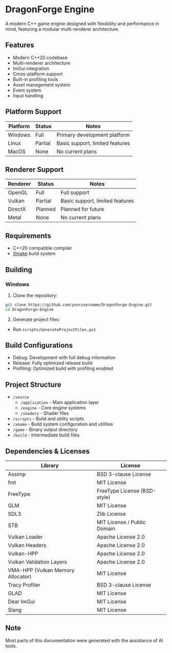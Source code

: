 # DragonForge Engine

A modern C++ game engine designed with flexibility and performance in mind, featuring a modular multi-renderer architecture.

## Features

- Modern C++20 codebase
- Multi-renderer architecture
- ImGui integration
- Cross-platform support
- Built-in profiling tools
- Asset management system
- Event system
- Input handling

## Platform Support

| Platform | Status     | Notes |
|----------|------------|-------|
| Windows  | Full      | Primary development platform |
| Linux    | Partial   | Basic support, limited features |
| MacOS    | None      | No current plans |

## Renderer Support

| Renderer | Status     | Notes |
|----------|------------|-------|
| OpenGL   | Full      | Full support |
| Vulkan   | Partial   | Basic support, limited features |
| DirectX  | Planned   | Planned for future |
| Metal    | None      | No current plans |

## Requirements

- C++20 compatible compiler
- [Xmake](https://xmake.io/) build system

## Building

### Windows

1. Clone the repository:
```bash
git clone https://github.com/yourusername/DragonForge-Engine.git
cd DragonForge-Engine
```

2. Generate project files:
- Run `scripts/GenerateProjectFiles.ps1`

## Build Configurations

- Debug: Development with full debug information
- Release: Fully optimized release build
- Profiling: Optimized build with profiling enabled

## Project Structure

- `/source`
  - `/application` - Main application layer
  - `/engine` - Core engine systems
  - `/shaders` - Shader files
- `/scripts` - Build and utility scripts
- `/xmake` - Build system configuration and utilities
- `/game` - Binary output directory
- `/build` - Intermediate build files

## Dependencies & Licenses

| Library | License |
|---------|---------|
| Assimp    | BSD 3-clause License |
| fmt     | MIT License |
| FreeType  | FreeType License (BSD-style) |
| GLM       | MIT License |
| SDL3      | Zlib License |
| STB       | MIT License / Public Domain |
| Vulkan Loader | Apache License 2.0 |
| Vulkan Headers | Apache License 2.0 |
| Vulkan-HPP | Apache License 2.0 |
| Vulkan Validation Layers | Apache License 2.0 |
| VMA-HPP (Vulkan Memory Allocator) | MIT License |
| Tracy Profiler | BSD 3-clause License |
| GLAD      | MIT License |
| Dear ImGui | MIT License |
| Slang     | MIT License |

## Note

Most parts of this documentation were generated with the assistance of AI tools.